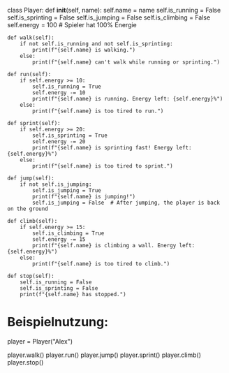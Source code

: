 class Player:
    def __init__(self, name):
        self.name = name
        self.is_running = False
        self.is_sprinting = False
        self.is_jumping = False
        self.is_climbing = False
        self.energy = 100  # Spieler hat 100% Energie
    
    def walk(self):
        if not self.is_running and not self.is_sprinting:
            print(f"{self.name} is walking.")
        else:
            print(f"{self.name} can't walk while running or sprinting.")
    
    def run(self):
        if self.energy >= 10:
            self.is_running = True
            self.energy -= 10
            print(f"{self.name} is running. Energy left: {self.energy}%")
        else:
            print(f"{self.name} is too tired to run.")
    
    def sprint(self):
        if self.energy >= 20:
            self.is_sprinting = True
            self.energy -= 20
            print(f"{self.name} is sprinting fast! Energy left: {self.energy}%")
        else:
            print(f"{self.name} is too tired to sprint.")
    
    def jump(self):
        if not self.is_jumping:
            self.is_jumping = True
            print(f"{self.name} is jumping!")
            self.is_jumping = False  # After jumping, the player is back on the ground
    
    def climb(self):
        if self.energy >= 15:
            self.is_climbing = True
            self.energy -= 15
            print(f"{self.name} is climbing a wall. Energy left: {self.energy}%")
        else:
            print(f"{self.name} is too tired to climb.")
    
    def stop(self):
        self.is_running = False
        self.is_sprinting = False
        print(f"{self.name} has stopped.")

# Beispielnutzung:
player = Player("Alex")

player.walk()
player.run()
player.jump()
player.sprint()
player.climb()
player.stop()
